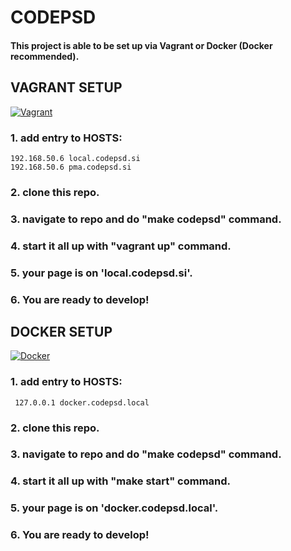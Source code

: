 # CODEPSD

#### This project is able to be set up via Vagrant or Docker (Docker recommended).


## VAGRANT SETUP

[![Vagrant](http://4.bp.blogspot.com/-gjnPaZjlBx8/U6k69kXuz9I/AAAAAAAAI54/l1zRkXewj7k/s1600/vagrant_logo.png)](https://www.vagrantup.com/)

### 1. add entry to HOSTS:
```
192.168.50.6 local.codepsd.si
192.168.50.6 pma.codepsd.si
```
### 2. clone this repo.

### 3. navigate to repo and do "make codepsd" command.

### 4. start it all up with "vagrant up" command.

### 5. your page is on 'local.codepsd.si'.

### 6. You are ready to develop!


## DOCKER SETUP

[![Docker](https://www.docker.com/sites/default/files/social/docker_facebook_share.png)](https://www.docker.com/)

### 1. add entry to HOSTS:
```
 127.0.0.1 docker.codepsd.local
```
### 2. clone this repo.

### 3. navigate to repo and do "make codepsd" command.

### 4. start it all up with "make start" command.

### 5. your page is on 'docker.codepsd.local'.

### 6. You are ready to develop!